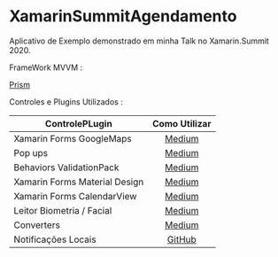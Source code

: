 # XamarinSummitAgendamento

Aplicativo de Exemplo demonstrado em minha Talk no Xamarin.Summit 2020.

FrameWork MVVM :

[Prism](https://medium.com/@bertuzzi/mvvm-em-a%C3%A7%C3%A3o-prism-library-configurando-o-prism-eb7c9b539a88)

Controles e Plugins Utilizados :

|ControlePLugin |Como Utilizar|
| ------------------- | :------------------: |
|Xamarin Forms GoogleMaps|[Medium](https://medium.com/@bertuzzi/o-x-do-xamarin-forms-mapas-mas-com-google-maps-d-e9b57071b4ec)|
|Pop ups|[Medium](https://medium.com/@bertuzzi/o-x-do-xamarin-forms-pop-ups-5cffa68ee3e)|
|Behaviors ValidationPack|[Medium](https://medium.com/@bertuzzi/meu-plugin-minha-vida-mascaras-e-valida%C3%A7%C3%B5es-b0544fece880)|
|Xamarin Forms Material Design|[Medium](https://medium.com/@bertuzzi/o-x-do-xamarin-forms-alterando-toda-interface-do-seu-app-xf-material-f1fd8dcb2e18)|
|Xamarin Forms CalendarView|[Medium](https://medium.com/@bertuzzi/o-x-do-xamarin-forms-calendar-view-b76a7fcf24e1)|
|Leitor Biometria / Facial|[Medium](https://medium.com/@bertuzzi/meu-plugin-minha-vida-leitor-biom%C3%A9trico-6a0266504e3d)|
|Converters|[Medium](https://medium.com/@bertuzzi/o-x-do-xamarin-forms-mascara-de-moeda-currency-converters-em-a%C3%A7%C3%A3o-769d9f0dc208)|
|Notificações Locais|[GitHub](https://github.com/thudugala/Plugin.LocalNotification)|




 
 
